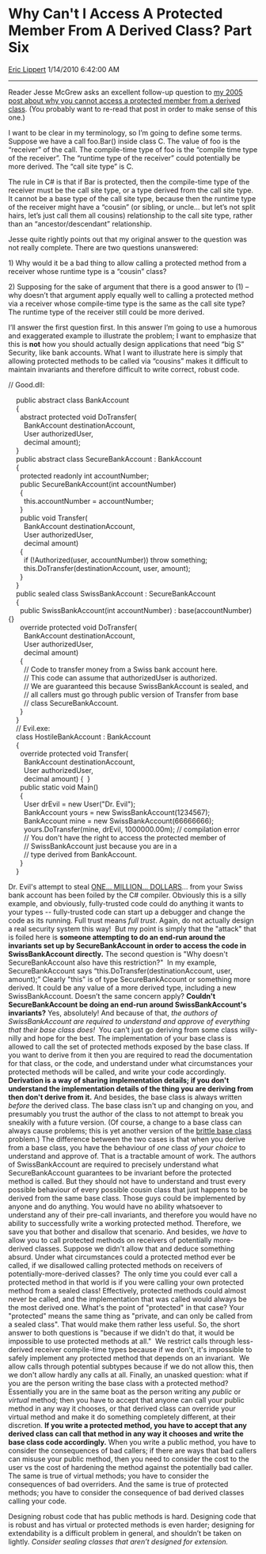 # Why Can't I Access A Protected Member From A Derived Class? Part Six

[Eric Lippert](https://social.msdn.microsoft.com/profile/Eric%20Lippert) 1/14/2010 6:42:00 AM

-----

Reader Jesse McGrew asks an excellent follow-up question to [my 2005 post about why you cannot access a protected member from a derived class](http://blogs.msdn.com/ericlippert/archive/tags/protected/default.aspx). (You probably want to re-read that post in order to make sense of this one.)

I want to be clear in my terminology, so I’m going to define some terms. Suppose we have a call foo.Bar() inside class C. The value of foo is the “receiver” of the call. The compile-time type of foo is the “compile time type of the receiver”. The “runtime type of the receiver” could potentially be more derived. The “call site type” is C.

The rule in C\# is that if Bar is protected, then the compile-time type of the receiver must be the call site type, or a type derived from the call site type.  It cannot be a base type of the call site type, because then the runtime type of the receiver might have a “cousin” (or sibling, or uncle… but let’s not split hairs, let’s just call them all cousins) relationship to the call site type, rather than an “ancestor/descendant” relationship.

Jesse quite rightly points out that my original answer to the question was not really complete. There are two questions unanswered:

1\) Why would it be a bad thing to allow calling a protected method from a receiver whose runtime type is a “cousin” class?

2\) Supposing for the sake of argument that there is a good answer to (1) – why doesn’t that argument apply equally well to calling a protected method via a receiver whose compile-time type is the same as the call site type? The runtime type of the receiver still could be more derived.

I’ll answer the first question first. In this answer I’m going to use a humorous and exaggerated example to illustrate the problem; I want to emphasize that this is **not** how you should actually design applications that need “big S” Security, like bank accounts. What I want to illustrate here is simply that allowing protected methods to be called via “cousins” makes it difficult to maintain invariants and therefore difficult to write correct, robust code.

 

// Good.dll:  
  
    public abstract class BankAccount  
    {  
      abstract protected void DoTransfer(  
        BankAccount destinationAccount,   
        User authorizedUser,  
        decimal amount);  
    }  
    public abstract class SecureBankAccount : BankAccount  
    {  
      protected readonly int accountNumber;  
      public SecureBankAccount(int accountNumber)  
      {  
        this.accountNumber = accountNumber;  
      }  
      public void Transfer(  
        BankAccount destinationAccount,   
        User authorizedUser,  
        decimal amount)  
      {  
        if (\!Authorized(user, accountNumber)) throw something;  
        this.DoTransfer(destinationAccount, user, amount);  
      }  
    }  
    public sealed class SwissBankAccount : SecureBankAccount  
    {  
      public SwissBankAccount(int accountNumber) : base(accountNumber) {}  
      override protected void DoTransfer(  
        BankAccount destinationAccount,   
        User authorizedUser,  
        decimal amount)  
      {  
        // Code to transfer money from a Swiss bank account here.  
        // This code can assume that authorizedUser is authorized.  
        // We are guaranteed this because SwissBankAccount is sealed, and  
        // all callers must go through public version of Transfer from base  
        // class SecureBankAccount.  
      }  
    }  
    // Evil.exe:  
    class HostileBankAccount : BankAccount  
    {  
      override protected void Transfer(  
        BankAccount destinationAccount,   
        User authorizedUser,  
        decimal amount) {  }  
      public static void Main()  
      {  
        User drEvil = new User("Dr. Evil");  
        BankAccount yours = new SwissBankAccount(1234567);  
        BankAccount mine = new SwissBankAccount(66666666);  
        yours.DoTransfer(mine, drEvil, 1000000.00m); // compilation error  
        // You don't have the right to access the protected member of  
        // SwissBankAccount just because you are in a  
        // type derived from BankAccount.  
      }  
    }

Dr. Evil's attempt to steal [ONE... MILLION... DOLLARS](https://www.youtube.com/watch?v=cKKHSAE1gIs)... from your Swiss bank account has been foiled by the C\# compiler. Obviously this is a silly example, and obviously, fully-trusted code could do anything it wants to your types -- fully-trusted code can start up a debugger and change the code as its running. Full trust means *full trust*. Again, do not actually design a real security system this way\!  But my point is simply that the "attack" that is foiled here is **someone attempting to do an end-run around the invariants set up by SecureBankAccount in order to access the code in SwissBankAccount directly.** The second question is "Why doesn't SecureBankAccount also have this restriction?"  In my example, SecureBankAccount says “this.DoTransfer(destinationAccount, user, amount);” Clearly "this" is of type SecureBankAccount or something more derived. It could be any value of a more derived type, including a new SwissBankAccount. Doesn’t the same concern apply? **Couldn't SecureBankAccount be doing an end-run around SwissBankAccount's invariants?** Yes, absolutely\! And because of that, *the authors of SwissBankAccount are required to understand and approve of everything that their base class does\!*  You can't just go deriving from some class willy-nilly and hope for the best. The implementation of your base class is allowed to call the set of protected methods exposed by the base class. If you want to derive from it then you are required to read the documentation for that class, or the code, and understand under what circumstances your protected methods will be called, and write your code accordingly. **Derivation is a way of sharing implementation details; if you don't understand the implementation details of the thing you are deriving from then don't derive from it.** And besides, the base class is always written *before* the derived class. The base class isn't up and changing on you, and presumably you trust the author of the class to not attempt to break you sneakily with a future version. (Of course, a change to a base class can always cause problems; this is yet another version of the [brittle base class](http://blogs.msdn.com/ericlippert/archive/tags/Brittle+Base+Classes/default.aspx) problem.) The difference between the two cases is that when you derive from a base class, you have the behaviour of *one* class *of your choice* to understand and approve of. That is a tractable amount of work. The authors of SwissBankAccount are required to precisely understand what SecureBankAccount guarantees to be invariant before the protected method is called. But they should not have to understand and trust every possible behaviour of every possible cousin class that just happens to be derived from the same base class. Those guys could be implemented by anyone and do anything. You would have no ability whatsoever to understand any of their pre-call invariants, and therefore you would have no ability to successfully write a working protected method. Therefore, we save you that bother and disallow that scenario. And besides, we *have* to allow you to call protected methods on receivers of potentially more-derived classes. Suppose we didn't allow that and deduce something absurd. Under what circumstances could a protected method ever be called, if we disallowed calling protected methods on receivers of potentially-more-derived classes?  The only time you could ever call a protected method in that world is if you were calling your own protected method from a sealed class\! Effectively, protected methods could almost never be called, and the implementation that was called would always be the most derived one. What's the point of "protected" in that case? Your "protected" means the same thing as "private, and can only be called from a sealed class". That would make them rather less useful. So, the short answer to both questions is "because if we didn't do that, it would be impossible to use protected methods at all."  We restrict calls through less-derived receiver compile-time types because if we don't, it's impossible to safely implement any protected method that depends on an invariant.  We allow calls through potential subtypes because if we do not allow this, then we don't allow hardly any calls at all. Finally, an unasked question: what if you are the person writing the base class with a protected method? Essentially you are in the same boat as the person writing any *public* or *virtual* method; then you have to accept that anyone can call your public method in any way it chooses, or that derived class can override your virtual method and make it do something completely different, at their discretion. **If you write a protected method, you have to accept that any derived class can call that method in any way it chooses and write the base class code accordingly.** When you write a public method, you have to consider the consequences of bad callers; if there are ways that bad callers can misuse your public method, then you need to consider the cost to the user vs the cost of hardening the method against the potentially bad caller. The same is true of virtual methods; you have to consider the consequences of bad overriders. And the same is true of protected methods; you have to consider the consequence of bad derived classes calling your code.

Designing robust code that has public methods is hard. Designing code that is robust and has virtual or protected methods is even harder; designing for extendability is a difficult problem in general, and shouldn’t be taken on lightly. *Consider sealing classes that aren’t designed for extension.*

